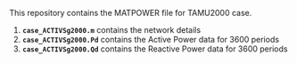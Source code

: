 This repository contains the MATPOWER file for TAMU2000 case.
1. **``case_ACTIVSg2000.m``** contains the network details 
1. **``case_ACTIVSg2000.Pd``** contains the Active Power data for 3600 periods
1. **``case_ACTIVSg2000.Qd``** contains the Reactive Power data for 3600 periods

